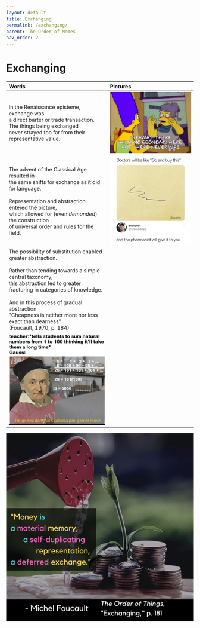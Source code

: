 ```yaml
---
layout: default
title: Exchanging
permalink: /exchanging/
parent: The Order of Memes
nav_order: 2
---
```


# Exchanging

| Words | Pictures |
|:---------------------------------|:------------------------------------------------------|
| In the Renaissance episteme, exchange was <br> a direct barter or trade transaction. <br> The things being exchanged <br> never strayed too far from their representative value. | ![economy meme](../memes/economymeme.png) |
| The advent of the Classical Age resulted in <br> the same shifts for exchange as it did for language. <br> <br> Representation and abstraction entered the picture, <br> which allowed for (even *demanded*) the construction <br> of universal order and rules for the field. | ![symbols of exchange](../memes/exchangesymbol.jpg) |
| The possibility of substitution enabled greater abstraction. <br> <br> Rather than tending towards a simple central taxonomy, <br> this abstraction led to greater fracturing in categories of knowledge. <br> <br> And in this process of gradual abstraction <br> "Cheapness is neither more nor less exact than dearness” <br> (Foucault, 1970, p. 184)
 | ![pro gamer move](../memes/gaussmath.jpg) |


![Exchanging](../graphics/toot_exchanging_graphic.png)
